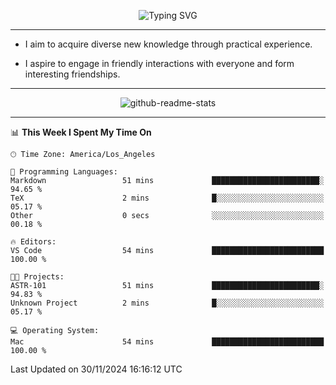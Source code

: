 <p align="center">
  <img src="https://readme-typing-svg.demolab.com?font=Fira+Code&weight=500&size=32&duration=2500&pause=1600&center=true&vCenter=true&random=false&width=1024&height=64&lines=Hi+there+%F0%9F%91%8B;I'm+delighted+you+could+make+it+here+%F0%9F%8E%89;I'm+Harry%2C+a+college+student+still+finding+my+way" alt="Typing SVG" />
</p>


---


- I aim to acquire diverse new knowledge through practical experience.

- I aspire to engage in friendly interactions with everyone and form interesting friendships.


---


<p align="center">
  <img src="https://github-readme-stats.vercel.app/api?username=Harry-Jing&show_icons=true" alt="github-readme-stats"/>
</p>


---

<!--START_SECTION:waka-->
📊 **This Week I Spent My Time On** 

```text
🕑︎ Time Zone: America/Los_Angeles

💬 Programming Languages: 
Markdown                 51 mins             ████████████████████████░   94.65 % 
TeX                      2 mins              █░░░░░░░░░░░░░░░░░░░░░░░░   05.17 % 
Other                    0 secs              ░░░░░░░░░░░░░░░░░░░░░░░░░   00.18 % 

🔥 Editors: 
VS Code                  54 mins             █████████████████████████   100.00 % 

🐱‍💻 Projects: 
ASTR-101                 51 mins             ████████████████████████░   94.83 % 
Unknown Project          2 mins              █░░░░░░░░░░░░░░░░░░░░░░░░   05.17 % 

💻 Operating System: 
Mac                      54 mins             █████████████████████████   100.00 % 
```


 Last Updated on 30/11/2024 16:16:12 UTC
<!--END_SECTION:waka-->
